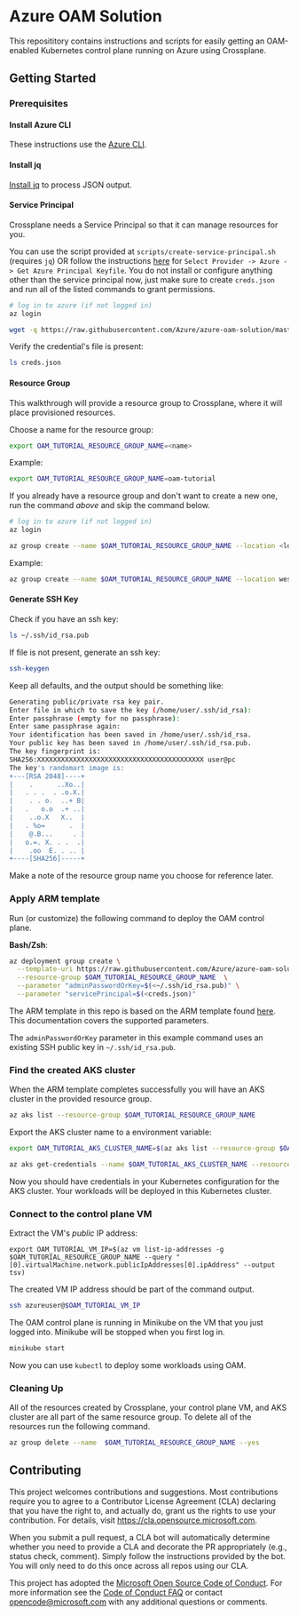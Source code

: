 # Azure OAM Solution

This reposititory contains instructions and scripts for easily getting an OAM-enabled Kubernetes control plane running on Azure using Crossplane.

## Getting Started

### Prerequisites

#### Install Azure CLI

These instructions use the [Azure CLI](https://docs.microsoft.com/en-us/cli/azure/install-azure-cli?view=azure-cli-latest).

#### Install jq

[Install jq](https://stedolan.github.io/jq/download/) to process JSON output.

#### Service Principal

Crossplane needs a Service Principal so that it can manage resources for you.

You can use the script provided at `scripts/create-service-principal.sh` (requires `jq`) OR follow the instructions [here](https://crossplane.io/docs/v0.11/getting-started/install-configure.html) for `Select Provider -> Azure -> Get Azure Principal Keyfile`. You do not install or configure anything other than the service principal now, just make sure to create `creds.json` and run all of the listed commands to grant permissions.

```sh
# log in to azure (if not logged in)
az login

wget -q https://raw.githubusercontent.com/Azure/azure-oam-solution/master/scripts/create-service-principal.sh -O - | /bin/bash
```

Verify the credential's file is present:
```sh
ls creds.json
```

#### Resource Group

This walkthrough will provide a resource group to Crossplane, where it will place provisioned resources.

Choose a name for the resource group:
```sh
export OAM_TUTORIAL_RESOURCE_GROUP_NAME=<name>
```

Example:
```sh
export OAM_TUTORIAL_RESOURCE_GROUP_NAME=oam-tutorial
```

If you already have a resource group and don't want to create a new one, run the command *above* and skip the command below.

```sh
# log in to azure (if not logged in)
az login

az group create --name $OAM_TUTORIAL_RESOURCE_GROUP_NAME --location <location>
```

Example:
```sh
az group create --name $OAM_TUTORIAL_RESOURCE_GROUP_NAME --location westus2
```

#### Generate SSH Key

Check if you have an ssh key:

```sh
ls ~/.ssh/id_rsa.pub
```

If file is not present, generate an ssh key:

```sh
ssh-keygen
```

Keep all defaults, and the output should be something like:
```sh
Generating public/private rsa key pair.
Enter file in which to save the key (/home/user/.ssh/id_rsa): 
Enter passphrase (empty for no passphrase): 
Enter same passphrase again: 
Your identification has been saved in /home/user/.ssh/id_rsa.
Your public key has been saved in /home/user/.ssh/id_rsa.pub.
The key fingerprint is:
SHA256:XXXXXXXXXXXXXXXXXXXXXXXXXXXXXXXXXXXXXXXXXX user@pc
The key's randomart image is:
+---[RSA 2048]----+
|    .      ..Xo..|
|   . . .  . .o.X.|
|    . . o.  ..+ B|
|   .   o.o  .+ ..|
|    ..o.X   X..  |
|   . %o=      .  |
|    @.B...     . |
|   o.=. X. . .  .|
|    .oo  E. . .. |
+----[SHA256]-----+
```

Make a note of the resource group name you choose for reference later.

### Apply ARM template

Run (or customize) the following command to deploy the OAM control plane.

**Bash/Zsh**:
```sh
az deployment group create \
  --template-uri https://raw.githubusercontent.com/Azure/azure-oam-solution/master/template.json \
  --resource-group $OAM_TUTORIAL_RESOURCE_GROUP_NAME  \
  --parameter "adminPasswordOrKey=$(<~/.ssh/id_rsa.pub)" \
  --parameter "servicePrincipal=$(<creds.json)"
```

The ARM template in this repo is based on the ARM template found [here](https://azure.microsoft.com/en-us/resources/templates/101-vm-simple-linux/). This documentation covers the supported parameters.

The `adminPasswordOrKey` parameter in this example command uses an existing SSH public key in `~/.ssh/id_rsa.pub`.

### Find the created AKS cluster

When the ARM template completes successfully you will have an AKS cluster in the provided resource group.

```sh
az aks list --resource-group $OAM_TUTORIAL_RESOURCE_GROUP_NAME
```

Export the AKS cluster name to a environment variable:

```sh
export OAM_TUTORIAL_AKS_CLUSTER_NAME=$(az aks list --resource-group $OAM_TUTORIAL_RESOURCE_GROUP_NAME --query '[].name' -o tsv)
```

```sh
az aks get-credentials --name $OAM_TUTORIAL_AKS_CLUSTER_NAME --resource-group $OAM_TUTORIAL_RESOURCE_GROUP_NAME
```
Now you should have credentials in your Kubernetes configuration for the AKS cluster. Your workloads will be deployed in this Kubernetes cluster.

### Connect to the control plane VM

Extract the VM's *public* IP address:
```
export OAM_TUTORIAL_VM_IP=$(az vm list-ip-addresses -g $OAM_TUTORIAL_RESOURCE_GROUP_NAME --query "[0].virtualMachine.network.publicIpAddresses[0].ipAddress" --output tsv)
```

The created VM IP address should be part of the command output.

```sh
ssh azureuser@$OAM_TUTORIAL_VM_IP
```

The OAM control plane is running in Minikube on the VM that you just logged into. Minikube will be stopped when you first log in.

```sh
minikube start
```

Now you can use `kubectl` to deploy some workloads using OAM.

### Cleaning Up

All of the resources created by Crossplane, your control plane VM, and AKS cluster are all part of the same resource group. To delete all of the resources run the following command.

```sh
az group delete --name  $OAM_TUTORIAL_RESOURCE_GROUP_NAME --yes
```

## Contributing

This project welcomes contributions and suggestions.  Most contributions require you to agree to a
Contributor License Agreement (CLA) declaring that you have the right to, and actually do, grant us
the rights to use your contribution. For details, visit https://cla.opensource.microsoft.com.

When you submit a pull request, a CLA bot will automatically determine whether you need to provide
a CLA and decorate the PR appropriately (e.g., status check, comment). Simply follow the instructions
provided by the bot. You will only need to do this once across all repos using our CLA.

This project has adopted the [Microsoft Open Source Code of Conduct](https://opensource.microsoft.com/codeofconduct/).
For more information see the [Code of Conduct FAQ](https://opensource.microsoft.com/codeofconduct/faq/) or
contact [opencode@microsoft.com](mailto:opencode@microsoft.com) with any additional questions or comments.
